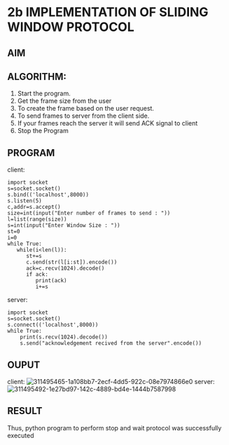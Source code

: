 # 2b IMPLEMENTATION OF SLIDING WINDOW PROTOCOL
## AIM
## ALGORITHM:
1. Start the program.
2. Get the frame size from the user
3. To create the frame based on the user request.
4. To send frames to server from the client side.
5. If your frames reach the server it will send ACK signal to client
6. Stop the Program
## PROGRAM
client:
```
import socket
s=socket.socket()
s.bind(('localhost',8000))
s.listen(5)
c,addr=s.accept()
size=int(input("Enter number of frames to send : "))
l=list(range(size))
s=int(input("Enter Window Size : "))
st=0
i=0
while True:
   while(i<len(l)):
      st+=s
      c.send(str(l[i:st]).encode())
      ack=c.recv(1024).decode()
      if ack:
         print(ack)
         i+=s
```
server:
```
import socket
s=socket.socket()
s.connect(('localhost',8000))
while True:
    print(s.recv(1024).decode())
    s.send("acknowledgement recived from the server".encode())
```

## OUPUT
client:
![311495465-1a108bb7-2ecf-4dd5-922c-08e7974866e0](https://github.com/G-KUMAR05/2b_SLIDING_WINDOW_PROTOCOL/assets/133198953/58d4e736-4056-40d6-86ad-6a0f817f2ebe)
server:
![311495492-1e27bd97-142c-4889-bd4e-1444b7587998](https://github.com/G-KUMAR05/2b_SLIDING_WINDOW_PROTOCOL/assets/133198953/a592be8e-c85c-4b22-a9e1-a02fb7e0c1a8)


## RESULT
Thus, python program to perform stop and wait protocol was successfully executed
